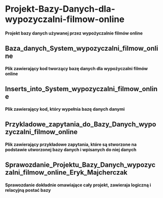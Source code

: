 # Projekt-Bazy-Danych-dla-wypozyczalni-filmow-online

#### Projekt bazy danych używanej przez wypożyczalnie filmów online

## Baza_danych_System_wypozyczalni_filmow_online

#### Plik zawierający kod tworzący bazę danych dla wypożyczalni filmów online

## Inserts_into_System_wypozyczalni_filmow_online

#### Plik zawierający kod, który wypełnia bazę danych danymi

## Przykladowe_zapytania_do_Bazy_Danych_wypozyczalni_filmow_online

#### Plik zawierający przykładowe zapytania, które są stworzone na podstawie utworzonej bazy danych i wpisanych do niej danych

## Sprawozdanie_Projektu_Bazy_Danych_wypozyczalni_filmow_online_Eryk_Majcherczak

#### Sprawozdanie dokładnie omawiające cały projekt, zawieraja logiczną i relacyjną postać bazy
